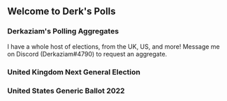 ## Welcome to Derk's Polls

### Derkaziam's Polling Aggregates

I have a whole host of elections, from the UK, US, and more! Message me on Discord (Derkaziam#4790) to request an aggregate.

### United Kingdom Next General Election
<div class="flourish-embed flourish-chart" data-src="visualisation/10672849"><script src="https://public.flourish.studio/resources/embed.js"></script></div>

### United States Generic Ballot 2022
